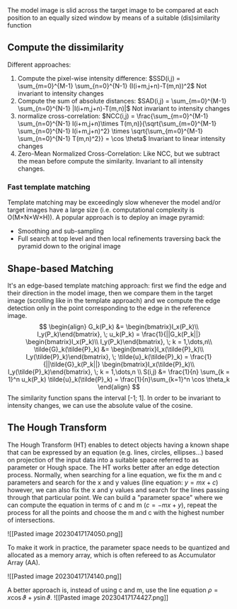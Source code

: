 The model image is slid across the target image to be compared at each position to an equally sized window by means of a suitable (dis)similarity function

## Compute the dissimilarity

Different approaches:

1) Compute the pixel-wise intensity difference: $SSD(i,j) = \sum_{m=0}^{M-1} \sum_{n=0}^{N-1} (I(i+m,j+n)-T(m,n))^2$ Not invariant to intensity changes
2) Compute the sum of absolute distances: $SAD(i,j) = \sum_{m=0}^{M-1} \sum_{n=0}^{N-1} |I(i+m,j+n)-T(m,n)|$ Not invariant to intensity changes
3) normalize cross-correlation: $NCC(i,j) = \frac{\sum_{m=0}^{M-1} \sum_{n=0}^{N-1} I(i+m,j+n)\times T(m,n)}{\sqrt{\sum_{m=0}^{M-1} \sum_{n=0}^{N-1} I(i+m,j+n)^2} \times \sqrt{\sum_{m=0}^{M-1} \sum_{n=0}^{N-1} T(m,n)^2}} = \cos \theta$ Invariant to linear intensity changes
4) Zero-Mean Normalized Cross-Correlation: Like NCC, but we subtract the mean before compute the similarity. Invariant to all intensity changes.

### Fast template matching
Template matching may be exceedingly slow whenever the model and/or target images have a large size (i.e. computational complexity is O(M×N×W×H)).
A popular approach is to deploy an image pyramid:  
- Smoothing and sub-sampling  
- Full search at top level and then local refinements traversing back the pyramid down to the original image

## Shape-based Matching

It's an edge-based template matching approach: first we find the edge and their direction in the model image, then we compare them in the target image (scrolling like in the template approach) and we compute the edge detection only in the point corresponding to the edge in the reference image.
$$
\begin{align}
G_k(P_k) &= \begin{bmatrix}I_x(P_k)\\ I_y(P_k)\end{bmatrix}, \; u_k(P_k) = \frac{1}{||G_k(P_k||} \begin{bmatrix}I_x(P_k)\\ I_y(P_k)\end{bmatrix}, \; k = 1,\dots,n\\
\tilde{G}_k(\tilde{P}_k) &= \begin{bmatrix}I_x(\tilde{P}_k)\\ I_y(\tilde{P}_k)\end{bmatrix}, \; \tilde{u}_k(\tilde{P}_k) = \frac{1}{||\tilde{G}_k(P_k||} \begin{bmatrix}I_x(\tilde{P}_k)\\ I_y(\tilde{P}_k)\end{bmatrix}, \; k = 1,\dots,n \\
S(i,j) &= \frac{1}{n} \sum_{k = 1}^n u_k(P_k) \tilde{u}_k(\tilde{P}_k) = \frac{1}{n}\sum_{k=1}^n \cos \theta_k
\end{align}
$$
The similarity function spans the interval \[-1; 1\]. In order to be invariant to intensity changes, we can use the absolute value of the cosine.

## The Hough Transform
The Hough Transform (HT) enables to detect objects having a known shape that can be expressed by an equation (e.g. lines, circles, ellipses...) based on projection of the input data into a suitable space referred to as parameter or Hough space. The HT works better after an edge detection process.
Normally, when searching for a line equation, we fix the m and c parameters and search for the x and y values (line equation: $y = mx + c$) however, we can also fix the x and y values and search for the lines passing through that particular point. We can build a "parameter space" where we can compute the equation in terms of c and m ($c = -mx + y$), repeat the process for all the points and choose the m and c with the highest number of intersections.

![[Pasted image 20230417174050.png]]

To make it work in practice, the parameter space needs to be quantized and allocated as a memory array, which is often refereed to as Accumulator Array (AA).

![[Pasted image 20230417174140.png]]

A better approach is, instead of using c and m, use the line equation $\rho = x \cos \vartheta + y \sin \vartheta$.
![[Pasted image 20230417174427.png]]